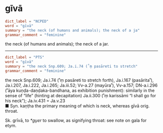 # gīvā

``` toml
dict_label = "NCPED"
word = "gīvā"
summary = "the neck (of humans and animals); the neck of a ja"
grammar_comment = "feminine"
```

the neck (of humans and animals); the neck of a jar.

--------------------

``` toml
dict_label = "PTS"
word = "gīvā"
summary = "the neck Snp.609; Ja.i.74 (˚ṃ pasāreti to stretch"
grammar_comment = "feminine"
```

the neck Snp.609; Ja.i.74 (˚ṃ pasāreti to stretch forth), Ja.i.167 (pasārita˚), Ja.i.207, Ja.i.222, Ja.i.265; Ja.iii.52; Vv\-a.27 (mayūra˚), Vv\-a.157; DN\-a.i.296 (˚āya kuṇḍa\-daṇḍaka\-bandhana, as exhibition punishment): similarly in the sense of “life” (hinting at decapitation) Ja.ii.300 (˚ṃ karissāmi “I shall go for his neck”); Ja.iv.431 = Ja.v.23  
■ Syn. kaṇṭha the primary meaning of which is neck, whereas gīvā orig. throat.

Sk. grīvā, to *\*gṷer* to swallow, as signifying throat: see note on gala for etym.

